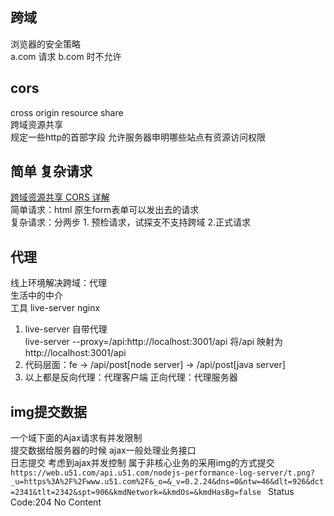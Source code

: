 ## 跨域
浏览器的安全策略  
a.com 请求 b.com 时不允许
## cors
cross origin resource share  
跨域资源共享  
规定一些http的首部字段 允许服务器申明哪些站点有资源访问权限  
## 简单 复杂请求
[跨域资源共享 CORS 详解](http://www.ruanyifeng.com/blog/2016/04/cors.html)  
简单请求：html 原生form表单可以发出去的请求  
复杂请求：分两步 1. 预检请求，试探支不支持跨域 2.正式请求
## 代理
线上环境解决跨域：代理  
生活中的中介  
工具 live-server nginx  
1. live-server 自带代理  
live-server --proxy=/api:http://localhost:3001/api 将/api 映射为http://localhost:3001/api
2. 代码层面：fe -> /api/post[node server] -> /api/post[java server]
3. 以上都是反向代理：代理客户端 正向代理：代理服务器
## img提交数据
一个域下面的Ajax请求有并发限制  
提交数据给服务器的时候 ajax一般处理业务接口  
日志提交 考虑到ajax并发控制 属于非核心业务的采用img的方式提交  
`https://web.u51.com/api.u51.com/nodejs-performance-log-server/t.png?_u=https%3A%2F%2Fwww.u51.com%2F&_o=&_v=0.2.24&dns=0&ntw=46&dlt=926&dct=2341&tlt=2342&spt=906&kmdNetwork=&kmdOs=&kmdHasBg=false
`
Status Code:204 No Content